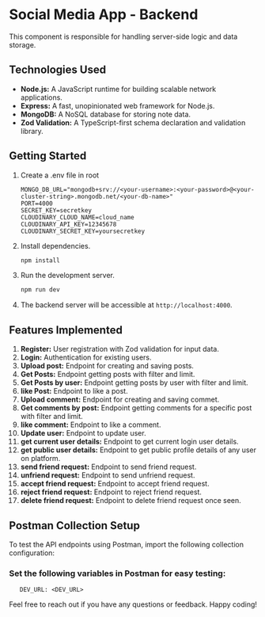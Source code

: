 # Social Media App - Backend

This component is responsible for handling server-side logic and data storage.

## Technologies Used

- **Node.js:** A JavaScript runtime for building scalable network applications.
- **Express:** A fast, unopinionated web framework for Node.js.
- **MongoDB:** A NoSQL database for storing note data.
- **Zod Validation:** A TypeScript-first schema declaration and validation library.

## Getting Started

1. Create a .env file in root

   ```.env
   MONGO_DB_URL="mongodb+srv://<your-username>:<your-password>@<your-cluster-string>.mongodb.net/<your-db-name>"
   PORT=4000
   SECRET_KEY=secretkey
   CLOUDINARY_CLOUD_NAME=cloud_name
   CLOUDINARY_API_KEY=12345678
   CLOUDINARY_SECRET_KEY=yoursecretkey
   ```

2. Install dependencies.

   ```bash
   npm install
   ```

3. Run the development server.

   ```bash
   npm run dev
   ```

4. The backend server will be accessible at `http://localhost:4000`.

## Features Implemented

1. **Register:** User registration with Zod validation for input data.
2. **Login:** Authentication for existing users.
3. **Upload post:** Endpoint for creating and saving posts.
4. **Get Posts:** Endpoint getting posts with filter and limit.
5. **Get Posts by user:** Endpoint getting posts by user with filter and limit.
6. **like Post:** Endpoint to like a post.
7. **Upload comment:** Endpoint for creating and saving commet.
8. **Get comments by post:** Endpoint getting comments for a specific post with filter and limit.
9. **like comment:** Endpoint to like a comment.
10. **Update user:** Endpoint to update user.
11. **get current user details:** Endpoint to get current login user details.
12. **get public user details:** Endpoint to get public profile details of any user on platform.
13. **send friend request:** Endpoint to send friend request.
14. **unfriend request:** Endpoint to send unfriend request.
15. **accept friend request:** Endpoint to accept friend request.
16. **reject friend request:** Endpoint to reject friend request.
17. **delete friend request:** Endpoint to delete friend request once seen.

## Postman Collection Setup

To test the API endpoints using Postman, import the following collection configuration:

### Set the following variables in Postman for easy testing:

```text
   DEV_URL: <DEV_URL>
```

Feel free to reach out if you have any questions or feedback. Happy coding!
